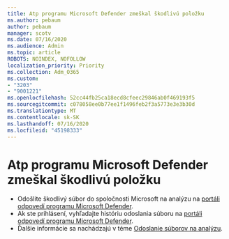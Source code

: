 ```yaml
---
title: Atp programu Microsoft Defender zmeškal škodlivú položku
ms.author: pebaum
author: pebaum
manager: scotv
ms.date: 07/16/2020
ms.audience: Admin
ms.topic: article
ROBOTS: NOINDEX, NOFOLLOW
localization_priority: Priority
ms.collection: Adm_O365
ms.custom:
- "3203"
- "9001221"
ms.openlocfilehash: 52cc44fb25ca18ecd8cfeec29846ab0f469193f5
ms.sourcegitcommit: c078058ee0b77ee1f1496feb2f3a5773e3e3b30d
ms.translationtype: MT
ms.contentlocale: sk-SK
ms.lasthandoff: 07/16/2020
ms.locfileid: "45198333"
---
```

# <a name="microsoft-defender-atp-missed-a-malicious-item"></a>Atp programu Microsoft Defender zmeškal škodlivú položku

- Odošlite škodlivý súbor do spoločnosti Microsoft na analýzu na [portáli odpovedí programu Microsoft Defender](https://www.microsoft.com/wdsi/filesubmission/). 
- Ak ste prihlásení, vyhľadajte históriu odoslania súboru na [portáli odpovedí programu Microsoft Defender](https://www.microsoft.com/wdsi/submissionhistory).
- Ďalšie informácie sa nachádzajú v téme [Odoslanie súborov na analýzu](https://docs.microsoft.com/windows/security/threat-protection/intelligence/submission-guide).